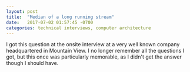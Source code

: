 ```yaml
---
layout: post
title:  "Median of a long running stream"
date:   2017-07-02 01:57:45 -0700
categories: technical interviews, computer architecture
---
```


I got this question at the onsite interview at a 
very well known company headquartered in Mountain View.
I no longer remember all the questions I got, 
but this once was particularly memorable,
as I didn't get the answer though I should have.










